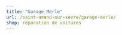 ```yaml
---
title: "Garage Merle"
url: /saint-amand-sur-sevre/garage-merle/
shop: réparation de voitures
---
```

